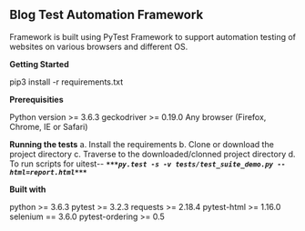 **Blog Test Automation Framework**
----------------------------------

Framework is built using PyTest Framework to support automation testing of websites on various browsers and different OS.

**Getting Started**

pip3 install -r requirements.txt

**Prerequisities**

Python version >= 3.6.3
geckodriver  >= 0.19.0 
Any browser (Firefox, Chrome, IE or Safari)

**Running the tests**
a. Install the requirements
b. Clone or download the project directory
c. Traverse to the downloaded/clonned project directory
d. To run scripts for uitest--
 ***`***py.test -s -v tests/test_suite_demo.py --html=report.html***`***


**Built with**

python >= 3.6.3
pytest >= 3.2.3
requests >= 2.18.4
pytest-html >= 1.16.0 
selenium == 3.6.0
pytest-ordering >= 0.5 
